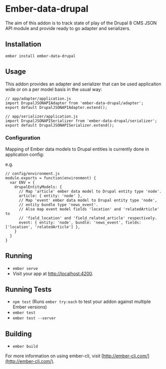 # Ember-data-drupal

The aim of this addon is to track state of play of the Drupal 8 CMS JSON API module and provide ready to go adapter and serializers.

## Installation

    ember install ember-data-drupal

## Usage

This addon provides an adapter and serializer that can be used applicaiton wide or on a per model basis in the usual way:

    // app/adapter/application.js
    import DrupalJSONAPIAdapter from 'ember-data-drupal/adapter';
    export default DrupalJSONAPIAdapter.extend();

    // app/serializer/application.js
    import DrupalJSONAPISerializer from 'ember-data-drupal/serializer';
    export default DrupalJSONAPISerializer.extend();

### Configuration

Mapping of Ember data models to Drupal entities is currently done in application config:

e.g.

    // config/environment.js
    module.exports = function(environment) {
      var ENV = {
        drupalEntityModels: {
          // Map 'article' ember data model to Drupal entity type 'node'.
          article: { entity: 'node' },
          // Map 'event' ember data model to Drupal entity type 'node',
          // entity bundle type 'news_event'.
          // Also map event model fields 'location' and 'relatedArticle' to
          // 'field_location' and 'field_related_article' respectively.
          event: { entity: 'node', bundle: 'news_event', fields: ['location', 'relatedArticle'] },
        }
      }
    }

## Running

* `ember serve`
* Visit your app at [http://localhost:4200](http://localhost:4200).

## Running Tests

* `npm test` (Runs `ember try:each` to test your addon against multiple Ember versions)
* `ember test`
* `ember test --server`

## Building

* `ember build`

For more information on using ember-cli, visit [http://ember-cli.com/](http://ember-cli.com/).
